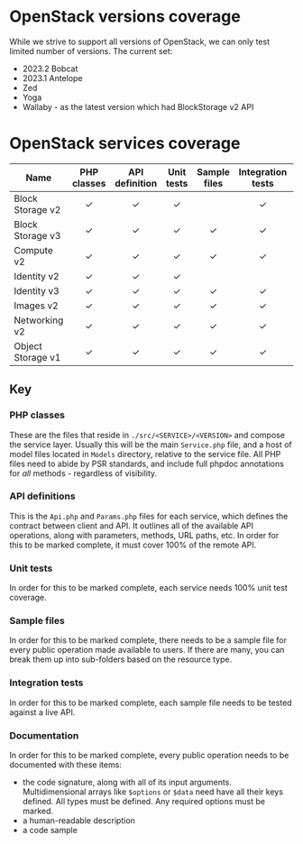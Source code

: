 # OpenStack versions coverage

While we strive to support all versions of OpenStack, we can only test limited number of versions. The current set:
* 2023.2 Bobcat
* 2023.1 Antelope
* Zed
* Yoga
* Wallaby - as the latest version which had BlockStorage v2 API

# OpenStack services coverage

| Name               |PHP classes|API definition|Unit tests|Sample files|Integration tests|Documentation|
|--------------------|:--:|:--:|:--:|:--:|:--:|:--:|
| Block Storage v2   |&#10003;|&#10003;|&#10003;||&#10003;||
| Block Storage v3   |&#10003;|&#10003;|&#10003;|&#10003;|&#10003;|&#10003;|
| Compute v2         |&#10003;|&#10003;|&#10003;|&#10003;|&#10003;|&#10003;|
| Identity v2        |&#10003;|&#10003;|&#10003;||||
| Identity v3        |&#10003;|&#10003;|&#10003;|&#10003;|&#10003;|&#10003;|
| Images v2          |&#10003;|&#10003;|&#10003;|&#10003;|&#10003;|&#10003;|
| Networking v2      |&#10003;|&#10003;|&#10003;|&#10003;|&#10003;|&#10003;|
| Object Storage v1  |&#10003;|&#10003;|&#10003;|&#10003;|&#10003;|&#10003;|

## Key

### PHP classes

These are the files that reside in `./src/<SERVICE>/<VERSION>` and compose the service layer. Usually this will 
be the main `Service.php` file, and a host of model files located in `Models` directory, relative to the service file. 
All PHP files need to abide by PSR standards, and include full phpdoc annotations for _all_ methods - regardless of 
visibility.

### API definitions

This is the `Api.php` and `Params.php` files for each service, which defines the contract between client and API. It outlines all of the 
available API operations, along with parameters, methods, URL paths, etc. In order for this to be marked complete, it 
must cover 100% of the remote API.

### Unit tests

In order for this to be marked complete, each service needs 100% unit test coverage.

### Sample files

In order for this to be marked complete, there needs to be a sample file for every public operation made available to 
users. If there are many, you can break them up into sub-folders based on the resource type.

### Integration tests

In order for this to be marked complete, each sample file needs to be tested against a live API.

### Documentation

In order for this to be marked complete, every public operation needs to be documented with these items:

* the code signature, along with all of its input arguments. Multidimensional arrays like `$options` or `$data` need 
  have all their keys defined. All types must be defined. Any required options must be marked.
* a human-readable description
* a code sample

